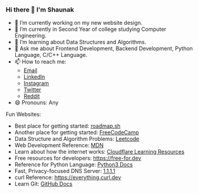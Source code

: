 ### Hi there 👋 I'm Shaunak

- 🔭 I’m currently working on my new website design.
- 🌱 I’m currently in Second Year of college studying Computer Engineering.
- 🤔 I’m learning about Data Structures and Algorithms.
- 💬 Ask me about Frontend Development, Backend Development, Python Language, C/C++ Language.
- 📫 How to reach me:
  - [Email](mailto:admin@shaun420.eu.org)
  - [LinkedIn](https://www.linkedin.com/in/shaunakhawaldar)
  - [Instagram](https://www.instagram.com/shaunakhawaldar)
  - [Twitter](https://twitter.com/Shaun4201)
  - [Reddit](https://www.reddit.com/user/dB_420)
- 😄 Pronouns: Any

Fun Websites:
- Best place for getting started: [roadmap.sh](https://roadmap.sh/get-started)
- Another place for getting started: [FreeCodeCamp](https://www.freecodecamp.org/learn)
- Data Structure and Algorithm Problems: [Leetcode](https://leetcode.com)
- Web Development Reference: [MDN](https://developer.mozilla.org/en-US/docs/Web)
- Learn about how the internet works: [Cloudflare Learning Resources](https://www.cloudflare.com/learning)
- Free resources for developers: https://free-for.dev
- Reference for Python Language: [Python3 Docs](https://docs.python.org/3)
- Fast, Privacy-focused DNS Server: [1.1.1.1](https://1.1.1.1)
- curl Reference: https://everything.curl.dev
- Learn Git: [GitHub Docs](https://docs.github.com/en/get-started/using-git)
